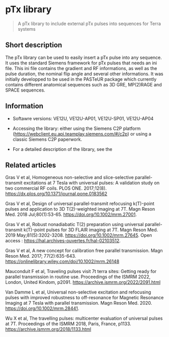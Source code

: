 # pTx library
> A pTx library to include external pTx pulses into sequences for Terra systems

## Short description

The pTx library can be used to easily insert a pTx pulse into any sequence. It uses the standard Siemens framework for pTx pulses that needs an ini file. This ini file contains the
gradient and RF informations, as well as the pulse duration, the nominal flip angle and several other informations. It was initially developped to be used in the PASTeUR package which currently contains different anatomical sequences such as 3D GRE, MP(2)RAGE and SPACE sequences.

## Information

- Softawre versions: VE12U, VE12U-AP01, VE12U-SP01, VE12U-AP04

- Accessing the library: either using the Siemens C2P platform (https://webclient.eu.api.teamplay.siemens.com/#/c2p) or using a classic Siemens C2P paperwork.

- For a detailed description of the library, see the [](https://github.com/FranckMauconduit/MRI-packages-siemens/blob/main/pTx-library/library_pTx_documentation.pdf)

## Related articles

Gras V et al, Homogeneous non-selective and slice-selective parallel-transmit excitations at 7 Tesla with universal pulses: A validation study on two commercial RF coils.
PLOS ONE. 2017;12(8). https://dx.plos.org/10.1371/journal.pone.0183562

Gras V et al, Design of universal parallel-transmit refocusing k(T)-point pulses and application to 3D T(2)-weighted imaging at 7T.
Magn Reson Med. 2018 Jul;80(1):53-65. https://doi.org/10.1002/mrm.27001.

Gras V et al, Robust nonadiabatic T(2) preparation using universal parallel-transmit k(T)-point pulses for 3D FLAIR imaging at 7T.
Magn Reson Med. 2019 May;81(5):3202-3208. https://doi.org/10.1002/mrm.27645. Open access : https://hal.archives-ouvertes.fr/hal-02103512.

Gras V et al, A new concept for calibration free parallel transmission.
Magn Reson Med. 2017; 77(2):635-643. https://onlinelibrary.wiley.com/doi/10.1002/mrm.26148

Mauconduit F et al, Traveling pulses visit 7t terra sites: Getting ready for parallel transmission in routine use.
Proceedings of the ISMRM 2022, London, United Kindom, p2091. https://archive.ismrm.org/2022/2091.html 

Van Damme L et al, Universal non-selective excitation and refocusing pulses with improved robustness to off-resonance for Magnetic Resonance Imaging at 7 Tesla with parallel transmission.
Magn Reson Med. 2020. https://doi.org/10.1002/mrm.28441.

Wu X et al, The travelling pulses: multicenter evaluation of universal pulses at 7T.
Proceedings of the ISMRM 2018, Paris, France, p1133. https://archive.ismrm.org/2018/1133.html 
